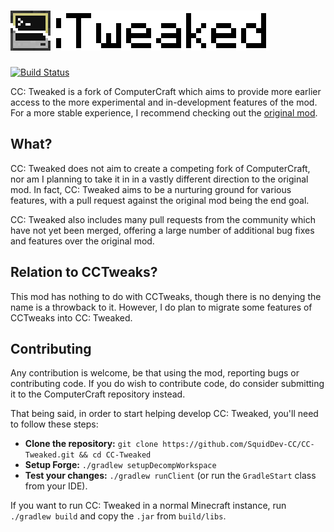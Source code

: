 # ![CC: Tweaked](logo.png)
[![Build Status](https://travis-ci.org/SquidDev-CC/CC-Tweaked.svg?branch=master)](https://travis-ci.org/SquidDev-CC/CC-Tweaked)

CC: Tweaked is a fork of ComputerCraft which aims to provide more earlier access to the more experimental and 
in-development features of the mod. For a more stable experience, I recommend checking out the 
[original mod](https://github.com/dan200/ComputerCraft).

## What?
CC: Tweaked does not aim to create a competing fork of ComputerCraft, nor am I planning to take it in in a vastly
different direction to the original mod. In fact, CC: Tweaked aims to be a nurturing ground for various features, with
a pull request against the original mod being the end goal.

CC: Tweaked also includes many pull requests from the community which have not yet been merged, offering a large number
of additional bug fixes and features over the original mod.

## Relation to CCTweaks?
This mod has nothing to do with CCTweaks, though there is no denying the name is a throwback to it. However, I do plan
to migrate some features of CCTweaks into CC: Tweaked.

## Contributing
Any contribution is welcome, be that using the mod, reporting bugs or contributing code. If you do wish to contribute
code, do consider submitting it to the ComputerCraft repository instead.

That being said, in order to start helping develop CC: Tweaked, you'll need to follow these steps:

 - **Clone the repository:** `git clone https://github.com/SquidDev-CC/CC-Tweaked.git && cd CC-Tweaked`
 - **Setup Forge:** `./gradlew setupDecompWorkspace`
 - **Test your changes:** `./gradlew runClient` (or run the `GradleStart` class from your IDE).
 
If you want to run CC: Tweaked in a normal Minecraft instance, run `./gradlew build` and copy the `.jar` from 
`build/libs`.

